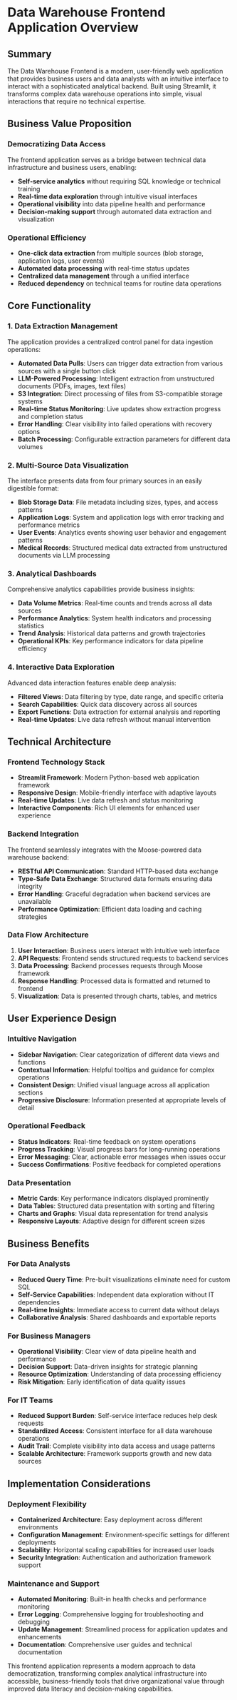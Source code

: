 # Data Warehouse Frontend Application Overview

## Summary

The Data Warehouse Frontend is a modern, user-friendly web application that provides business users and data analysts with an intuitive interface to interact with a sophisticated analytical backend. Built using Streamlit, it transforms complex data warehouse operations into simple, visual interactions that require no technical expertise.

## Business Value Proposition

### **Democratizing Data Access**
The frontend application serves as a bridge between technical data infrastructure and business users, enabling:
- **Self-service analytics** without requiring SQL knowledge or technical training
- **Real-time data exploration** through intuitive visual interfaces
- **Operational visibility** into data pipeline health and performance
- **Decision-making support** through automated data extraction and visualization

### **Operational Efficiency**
- **One-click data extraction** from multiple sources (blob storage, application logs, user events)
- **Automated data processing** with real-time status updates
- **Centralized data management** through a unified interface
- **Reduced dependency** on technical teams for routine data operations

## Core Functionality

### **1. Data Extraction Management**
The application provides a centralized control panel for data ingestion operations:

- **Automated Data Pulls**: Users can trigger data extraction from various sources with a single button click
- **LLM-Powered Processing**: Intelligent extraction from unstructured documents (PDFs, images, text files) 
- **S3 Integration**: Direct processing of files from S3-compatible storage systems
- **Real-time Status Monitoring**: Live updates show extraction progress and completion status
- **Error Handling**: Clear visibility into failed operations with recovery options
- **Batch Processing**: Configurable extraction parameters for different data volumes

### **2. Multi-Source Data Visualization**
The interface presents data from four primary sources in an easily digestible format:

- **Blob Storage Data**: File metadata including sizes, types, and access patterns
- **Application Logs**: System and application logs with error tracking and performance metrics
- **User Events**: Analytics events showing user behavior and engagement patterns
- **Medical Records**: Structured medical data extracted from unstructured documents via LLM processing

### **3. Analytical Dashboards**
Comprehensive analytics capabilities provide business insights:

- **Data Volume Metrics**: Real-time counts and trends across all data sources
- **Performance Analytics**: System health indicators and processing statistics
- **Trend Analysis**: Historical data patterns and growth trajectories
- **Operational KPIs**: Key performance indicators for data pipeline efficiency

### **4. Interactive Data Exploration**
Advanced data interaction features enable deep analysis:

- **Filtered Views**: Data filtering by type, date range, and specific criteria
- **Search Capabilities**: Quick data discovery across all sources
- **Export Functions**: Data extraction for external analysis and reporting
- **Real-time Updates**: Live data refresh without manual intervention

## Technical Architecture

### **Frontend Technology Stack**
- **Streamlit Framework**: Modern Python-based web application framework
- **Responsive Design**: Mobile-friendly interface with adaptive layouts
- **Real-time Updates**: Live data refresh and status monitoring
- **Interactive Components**: Rich UI elements for enhanced user experience

### **Backend Integration**
The frontend seamlessly integrates with the Moose-powered data warehouse backend:

- **RESTful API Communication**: Standard HTTP-based data exchange
- **Type-Safe Data Exchange**: Structured data formats ensuring data integrity
- **Error Handling**: Graceful degradation when backend services are unavailable
- **Performance Optimization**: Efficient data loading and caching strategies

### **Data Flow Architecture**
1. **User Interaction**: Business users interact with intuitive web interface
2. **API Requests**: Frontend sends structured requests to backend services
3. **Data Processing**: Backend processes requests through Moose framework
4. **Response Handling**: Processed data is formatted and returned to frontend
5. **Visualization**: Data is presented through charts, tables, and metrics

## User Experience Design

### **Intuitive Navigation**
- **Sidebar Navigation**: Clear categorization of different data views and functions
- **Contextual Information**: Helpful tooltips and guidance for complex operations
- **Consistent Design**: Unified visual language across all application sections
- **Progressive Disclosure**: Information presented at appropriate levels of detail

### **Operational Feedback**
- **Status Indicators**: Real-time feedback on system operations
- **Progress Tracking**: Visual progress bars for long-running operations
- **Error Messaging**: Clear, actionable error messages when issues occur
- **Success Confirmations**: Positive feedback for completed operations

### **Data Presentation**
- **Metric Cards**: Key performance indicators displayed prominently
- **Data Tables**: Structured data presentation with sorting and filtering
- **Charts and Graphs**: Visual data representation for trend analysis
- **Responsive Layouts**: Adaptive design for different screen sizes

## Business Benefits

### **For Data Analysts**
- **Reduced Query Time**: Pre-built visualizations eliminate need for custom SQL
- **Self-Service Capabilities**: Independent data exploration without IT dependencies
- **Real-time Insights**: Immediate access to current data without delays
- **Collaborative Analysis**: Shared dashboards and exportable reports

### **For Business Managers**
- **Operational Visibility**: Clear view of data pipeline health and performance
- **Decision Support**: Data-driven insights for strategic planning
- **Resource Optimization**: Understanding of data processing efficiency
- **Risk Mitigation**: Early identification of data quality issues

### **For IT Teams**
- **Reduced Support Burden**: Self-service interface reduces help desk requests
- **Standardized Access**: Consistent interface for all data warehouse operations
- **Audit Trail**: Complete visibility into data access and usage patterns
- **Scalable Architecture**: Framework supports growth and new data sources

## Implementation Considerations

### **Deployment Flexibility**
- **Containerized Architecture**: Easy deployment across different environments
- **Configuration Management**: Environment-specific settings for different deployments
- **Scalability**: Horizontal scaling capabilities for increased user loads
- **Security Integration**: Authentication and authorization framework support

### **Maintenance and Support**
- **Automated Monitoring**: Built-in health checks and performance monitoring
- **Error Logging**: Comprehensive logging for troubleshooting and debugging
- **Update Management**: Streamlined process for application updates and enhancements
- **Documentation**: Comprehensive user guides and technical documentation

This frontend application represents a modern approach to data democratization, transforming complex analytical infrastructure into accessible, business-friendly tools that drive organizational value through improved data literacy and decision-making capabilities.